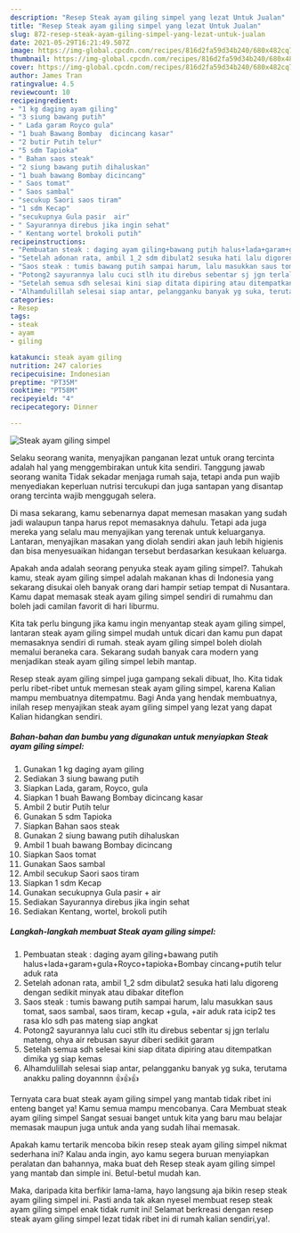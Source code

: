 ```yaml
---
description: "Resep Steak ayam giling simpel yang lezat Untuk Jualan"
title: "Resep Steak ayam giling simpel yang lezat Untuk Jualan"
slug: 872-resep-steak-ayam-giling-simpel-yang-lezat-untuk-jualan
date: 2021-05-29T16:21:49.507Z
image: https://img-global.cpcdn.com/recipes/816d2fa59d34b240/680x482cq70/steak-ayam-giling-simpel-foto-resep-utama.jpg
thumbnail: https://img-global.cpcdn.com/recipes/816d2fa59d34b240/680x482cq70/steak-ayam-giling-simpel-foto-resep-utama.jpg
cover: https://img-global.cpcdn.com/recipes/816d2fa59d34b240/680x482cq70/steak-ayam-giling-simpel-foto-resep-utama.jpg
author: James Tran
ratingvalue: 4.5
reviewcount: 10
recipeingredient:
- "1 kg daging ayam giling"
- "3 siung bawang putih"
- " Lada garam Royco gula"
- "1 buah Bawang Bombay  dicincang kasar"
- "2 butir Putih telur"
- "5 sdm Tapioka"
- " Bahan saos steak"
- "2 siung bawang putih dihaluskan"
- "1 buah bawang Bombay dicincang"
- " Saos tomat"
- " Saos sambal"
- "secukup Saori saos tiram"
- "1 sdm Kecap"
- "secukupnya Gula pasir  air"
- " Sayurannya direbus jika ingin sehat"
- " Kentang wortel brokoli putih"
recipeinstructions:
- "Pembuatan steak : daging ayam giling+bawang putih halus+lada+garam+gula+Royco+tapioka+Bombay cincang+putih telur aduk rata"
- "Setelah adonan rata, ambil 1_2 sdm dibulat2 sesuka hati lalu digoreng dengan sedikit minyak atau dibakar diteflon"
- "Saos steak : tumis bawang putih sampai harum, lalu masukkan saus tomat, saos sambal, saos tiram, kecap +gula, +air aduk rata icip2 tes rasa klo sdh pas mateng siap angkat"
- "Potong2 sayurannya lalu cuci stlh itu direbus sebentar sj jgn terlalu mateng, ohya air rebusan sayur diberi sedikit garam"
- "Setelah semua sdh selesai kini siap ditata dipiring atau ditempatkan dimika yg siap kemas"
- "Alhamdulillah selesai siap antar, pelangganku banyak yg suka, terutama anakku paling doyannnn 👍👍👍"
categories:
- Resep
tags:
- steak
- ayam
- giling

katakunci: steak ayam giling 
nutrition: 247 calories
recipecuisine: Indonesian
preptime: "PT35M"
cooktime: "PT58M"
recipeyield: "4"
recipecategory: Dinner

---
```



![Steak ayam giling simpel](https://img-global.cpcdn.com/recipes/816d2fa59d34b240/680x482cq70/steak-ayam-giling-simpel-foto-resep-utama.jpg)

Selaku seorang wanita, menyajikan panganan lezat untuk orang tercinta adalah hal yang menggembirakan untuk kita sendiri. Tanggung jawab seorang  wanita Tidak sekadar menjaga rumah saja, tetapi anda pun wajib menyediakan keperluan nutrisi tercukupi dan juga santapan yang disantap orang tercinta wajib menggugah selera.

Di masa  sekarang, kamu sebenarnya dapat memesan masakan yang sudah jadi walaupun tanpa harus repot memasaknya dahulu. Tetapi ada juga mereka yang selalu mau menyajikan yang terenak untuk keluarganya. Lantaran, menyajikan masakan yang diolah sendiri akan jauh lebih higienis dan bisa menyesuaikan hidangan tersebut berdasarkan kesukaan keluarga. 



Apakah anda adalah seorang penyuka steak ayam giling simpel?. Tahukah kamu, steak ayam giling simpel adalah makanan khas di Indonesia yang sekarang disukai oleh banyak orang dari hampir setiap tempat di Nusantara. Kamu dapat memasak steak ayam giling simpel sendiri di rumahmu dan boleh jadi camilan favorit di hari liburmu.

Kita tak perlu bingung jika kamu ingin menyantap steak ayam giling simpel, lantaran steak ayam giling simpel mudah untuk dicari dan kamu pun dapat memasaknya sendiri di rumah. steak ayam giling simpel boleh diolah memalui beraneka cara. Sekarang sudah banyak cara modern yang menjadikan steak ayam giling simpel lebih mantap.

Resep steak ayam giling simpel juga gampang sekali dibuat, lho. Kita tidak perlu ribet-ribet untuk memesan steak ayam giling simpel, karena Kalian mampu membuatnya ditempatmu. Bagi Anda yang hendak membuatnya, inilah resep menyajikan steak ayam giling simpel yang lezat yang dapat Kalian hidangkan sendiri.

<!--inarticleads1-->

##### Bahan-bahan dan bumbu yang digunakan untuk menyiapkan Steak ayam giling simpel:

1. Gunakan 1 kg daging ayam giling
1. Sediakan 3 siung bawang putih
1. Siapkan  Lada, garam, Royco, gula
1. Siapkan 1 buah Bawang Bombay  dicincang kasar
1. Ambil 2 butir Putih telur
1. Gunakan 5 sdm Tapioka
1. Siapkan  Bahan saos steak
1. Gunakan 2 siung bawang putih dihaluskan
1. Ambil 1 buah bawang Bombay dicincang
1. Siapkan  Saos tomat
1. Gunakan  Saos sambal
1. Ambil secukup Saori saos tiram
1. Siapkan 1 sdm Kecap
1. Gunakan secukupnya Gula pasir + air
1. Sediakan  Sayurannya direbus jika ingin sehat
1. Sediakan  Kentang, wortel, brokoli putih




<!--inarticleads2-->

##### Langkah-langkah membuat Steak ayam giling simpel:

1. Pembuatan steak : daging ayam giling+bawang putih halus+lada+garam+gula+Royco+tapioka+Bombay cincang+putih telur aduk rata
1. Setelah adonan rata, ambil 1_2 sdm dibulat2 sesuka hati lalu digoreng dengan sedikit minyak atau dibakar diteflon
1. Saos steak : tumis bawang putih sampai harum, lalu masukkan saus tomat, saos sambal, saos tiram, kecap +gula, +air aduk rata icip2 tes rasa klo sdh pas mateng siap angkat
1. Potong2 sayurannya lalu cuci stlh itu direbus sebentar sj jgn terlalu mateng, ohya air rebusan sayur diberi sedikit garam
1. Setelah semua sdh selesai kini siap ditata dipiring atau ditempatkan dimika yg siap kemas
1. Alhamdulillah selesai siap antar, pelangganku banyak yg suka, terutama anakku paling doyannnn 👍👍👍




Ternyata cara buat steak ayam giling simpel yang mantab tidak ribet ini enteng banget ya! Kamu semua mampu mencobanya. Cara Membuat steak ayam giling simpel Sangat sesuai banget untuk kita yang baru mau belajar memasak maupun juga untuk anda yang sudah lihai memasak.

Apakah kamu tertarik mencoba bikin resep steak ayam giling simpel nikmat sederhana ini? Kalau anda ingin, ayo kamu segera buruan menyiapkan peralatan dan bahannya, maka buat deh Resep steak ayam giling simpel yang mantab dan simple ini. Betul-betul mudah kan. 

Maka, daripada kita berfikir lama-lama, hayo langsung aja bikin resep steak ayam giling simpel ini. Pasti anda tak akan nyesel membuat resep steak ayam giling simpel enak tidak rumit ini! Selamat berkreasi dengan resep steak ayam giling simpel lezat tidak ribet ini di rumah kalian sendiri,ya!.


